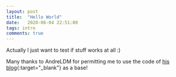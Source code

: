 ```yaml
---
layout: post
title:  "Hello World"
date:   2020-06-04 22:51:00
tags: intro
comments: true
---
```

Actually I just want to test if stuff works at all :)

Many thanks to AndreLDM for permitting me to use the code of [his blog](https://andreldm.com){:target="_blank"} as a base!


